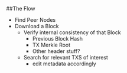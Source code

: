 ##The Flow

- Find Peer Nodes
- Download a Block
  - Verify internal consistency of that Block
    - Previous Block Hash
    - TX Merkle Root
    - Other header stuff?
  - Search for relevant TXS of interest
    - edit metadata accordingly

